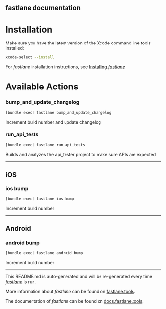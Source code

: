 fastlane documentation
----

# Installation

Make sure you have the latest version of the Xcode command line tools installed:

```sh
xcode-select --install
```

For _fastlane_ installation instructions, see [Installing _fastlane_](https://docs.fastlane.tools/#installing-fastlane)

# Available Actions

### bump_and_update_changelog

```sh
[bundle exec] fastlane bump_and_update_changelog
```

Increment build number and update changelog

### run_api_tests

```sh
[bundle exec] fastlane run_api_tests
```

Builds and analyzes the api_tester project to make sure APIs are expected

----


## iOS

### ios bump

```sh
[bundle exec] fastlane ios bump
```

Increment build number

----


## Android

### android bump

```sh
[bundle exec] fastlane android bump
```

Increment build number

----

This README.md is auto-generated and will be re-generated every time [_fastlane_](https://fastlane.tools) is run.

More information about _fastlane_ can be found on [fastlane.tools](https://fastlane.tools).

The documentation of _fastlane_ can be found on [docs.fastlane.tools](https://docs.fastlane.tools).
